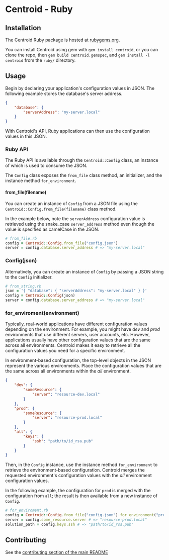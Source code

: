 # Centroid - Ruby

## Installation

The Centroid Ruby package is hosted at [rubygems.org](https://rubygems.org/gems/centroid).

You can install Centroid using gem with `gem install centroid`, or you can clone the repo, then `gem build centroid.gemspec`, and `gem install -l centroid` from the `ruby/` directory.

## Usage

Begin by declaring your application's configuration values in JSON. The following example stores the database's server address.

```json
{
    "database": {
        "serverAddress": "my-server.local"
    }
}
```

With Centroid's API, Ruby applications can then use the configuration values in this JSON.

### Ruby API

The Ruby API is available through the `Centroid::Config` class, an instance of which is used to consume the JSON.

The `Config` class exposes the `from_file` class method, an initializer, and the instance method `for_environment`.

#### from_file(filename)

You can create an instance of `Config` from a JSON file using the `Centroid::Config.from_file(filename)` class method.

In the example below, note the `serverAddress` configuration value is retrieved using the snake_case `server_address` method even though the value is specified as camelCase in the JSON.

```rb
# from_file.rb
config = Centroid::Config.from_file("config.json")
server = config.database.server_address # => "my-server.local"
```

### Config(json)

Alternatively, you can create an instance of `Config` by passing a JSON string to the `Config` initializer.

```rb
# from_string.rb
json = '{ "database": { "serverAddress": "my-server.local" } }'
config = Centroid::Config(json)
server = config.database.server_address # => "my-server.local"
```

### for_enviroment(environment)

Typically, real-world applications have different configuration values depending on the environment. For example, you might have *dev* and *prod* environments that use different servers, user accounts, etc. However, applications usually have other configuration values that are the same across all environments. Centroid makes it easy to retrieve all the configuration values you need for a specific environment.

In environment-based configuration, the top-level objects in the JSON represent the various environments. Place the configuration values that are the same across all environments within the *all* environment.

```json
{
    "dev": {
        "someResource": {
            "server": "resource-dev.local"
        }
    },
    "prod": {
        "someResource": {
            "server": "resource-prod.local"
        }
    },
    "all": {
        "keys": {
            "ssh": "path/to/id_rsa.pub"
        }
    }
}
```

Then, in the `Config` instance, use the instance method `for_environment` to retrieve the environment-based configuration. Centroid merges the requested environment's configuration values with the *all* environment configuration values.

In the following example, the configuration for `prod` is merged with the configuration from `all`; the result is then available from a new instance of `Config`.

```rb
# for_enviroment.rb
config = Centroid::Config.from_file("config.json").for_environment("prod")
server = config.some_resource.server # => "resource-prod.local"
solution_path = config.keys.ssh # => "path/to/id_rsa.pub"
```

## Contributing

See the [contributing section of the main README](../README.md#contributing)
